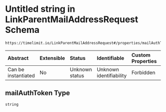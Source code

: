 # Untitled string in LinkParentMailAddressRequest Schema

```txt
https://timelimit.io/LinkParentMailAddressRequest#/properties/mailAuthToken
```



| Abstract            | Extensible | Status         | Identifiable            | Custom Properties | Additional Properties | Access Restrictions | Defined In                                                                                                    |
| :------------------ | :--------- | :------------- | :---------------------- | :---------------- | :-------------------- | :------------------ | :------------------------------------------------------------------------------------------------------------ |
| Can be instantiated | No         | Unknown status | Unknown identifiability | Forbidden         | Allowed               | none                | [LinkParentMailAddressRequest.schema.json\*](LinkParentMailAddressRequest.schema.json "open original schema") |

## mailAuthToken Type

`string`
